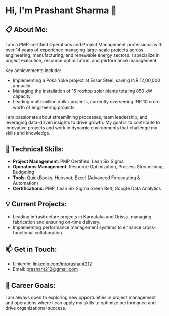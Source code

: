 # Hi, I'm Prashant Sharma 👋

## 📋 About Me:
I am a PMP-certified Operations and Project Management professional with over 14 years of experience managing large-scale projects across engineering, manufacturing, and renewable energy sectors. I specialize in project execution, resource optimization, and performance management.

Key achievements include:
- Implementing a Poka Yoke project at Essar Steel, saving INR 12,00,000 annually.
- Managing the installation of 15 rooftop solar plants totaling 850 kW capacity.
- Leading multi-million dollar projects, currently overseeing INR 10 crore worth of engineering projects.

I am passionate about streamlining processes, team leadership, and leveraging data-driven insights to drive growth. My goal is to contribute to innovative projects and work in dynamic environments that challenge my skills and knowledge.

## 🚀 Technical Skills:
- **Project Management**: PMP Certified, Lean Six Sigma
- **Operations Management**: Resource Optimization, Process Streamlining, Budgeting
- **Tools**: QuickBooks, Hubspot, Excel (Advanced Forecasting & Automation)
- **Certifications**: PMP, Lean Six Sigma Green Belt, Google Data Analytics

## 💡 Current Projects:
- Leading infrastructure projects in Karnataka and Orissa, managing fabrication and ensuring on-time delivery.
- Implementing performance management systems to enhance cross-functional collaboration.

## 📫 Get in Touch:
- LinkedIn: [linkedin.com/in/prashant212](https://www.linkedin.com/in/prashant212)
- Email: prashant212@gmail.com

## 🌱 Career Goals:
I am always open to exploring new opportunities in project management and operations where I can apply my skills to optimize performance and drive organizational success.
